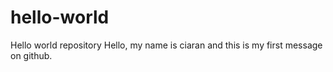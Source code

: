 # hello-world
Hello world repository
Hello, my name is ciaran and this is my first message on github.
